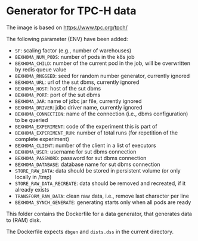 # Generator for TPC-H data

The image is based on https://www.tpc.org/tpch/

The following parameter (ENV) have been added:

* `SF`: scaling factor (e.g., number of warehouses)
* `BEXHOMA_NUM_PODS`: number of pods in the k8s job
* `BEXHOMA_CHILD`: number of the current pod in the job, will be overwritten by redis queue value
* `BEXHOMA_RNGSEED`: seed for random number generator, currently ignored
* `BEXHOMA_URL`: url of the sut dbms, currently ignored
* `BEXHOMA_HOST`: host of the sut dbms
* `BEXHOMA_PORT`: port of the sut dbms
* `BEXHOMA_JAR`: name of jdbc jar file, currently ignored
* `BEXHOMA_DRIVER`: jdbc driver name, currently ignored
* `BEXHOMA_CONNECTION`: name of the connection (i.e., dbms configuration) to be queried
* `BEXHOMA_EXPERIMENT`: code of the experiment this is part of
* `BEXHOMA_EXPERIMENT_RUN`: number of total runs (for repetition of the complete experiment)
* `BEXHOMA_CLIENT`: number of the client in a list of executors
* `BEXHOMA_USER`: username for sut dbms connection
* `BEXHOMA_PASSWORD`: password for sut dbms connection
* `BEXHOMA_DATABASE`: database name for sut dbms connection
* `STORE_RAW_DATA`: data should be stored in persistent volume (or only locally in /tmp)
* `STORE_RAW_DATA_RECREATE`: data should be removed and recreated, if it already exists
* `TRANSFORM_RAW_DATA`: clean raw data, i.e., remove last character per line
* `BEXHOMA_SYNCH_GENERATE`: generating starts only when all pods are ready

This folder contains the Dockerfile for a data generator, that generates data to (RAM) disk.

The Dockerfile expects `dbgen` and `dists.dss` in the current directory.
